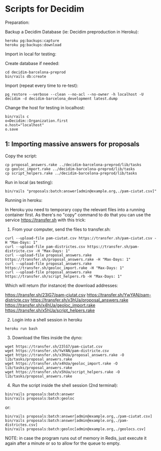 Scripts for Decidim
===================

Preparation:

Backup a Decidim Database (ie: Decidim preproduction in Heroku):

```
heroku pg:backups:capture
heroku pg:backups:download
```

Import in local for testing:

Create database if needed:
```
cd decidim-barcelona-preprod
bin/rails db:create
```

Import (repeat every time to re-test):

```
pg_restore --verbose --clean --no-acl --no-owner -h localhost -U decidim -d decidim-barcelona_development latest.dump
```

Change the host for testing in localhost:

```
bin/rails c
o=Decidim::Organization.first
o.host="localhost"
o.save
```

1: Importing massive answers for proposals
------------------------------------------

Copy the script:

```
cp proposal_answers.rake ../decidim-barcelona-preprod/lib/tasks
cp geoloc_import.rake ../decidim-barcelona-preprod/lib/tasks
cp script_helpers.rake ../decidim-barcelona-preprod/lib/tasks
```

Run in local (as testing):

```
bin/rails "proposals:batch:answer[admin@example.org,./pam-ciutat.csv]"
```

Running in heroku:

In Heroku you need to temporary copy the relevant files into a running container first.
As there's no "copy" command to do that you can use the service https://transfer.sh with this trick:


1. From your computer, send the files to transfer.sh:

```
curl --upload-file pam-ciutat.csv https://transfer.sh/pam-ciutat.csv -H "Max-Days: 1"
curl --upload-file pam-districtes.csv https://transfer.sh/pam-districte.csv -H "Max-Days: 1"
curl --upload-file proposal_answers.rake https://transfer.sh/proposal_answers.rake -H "Max-Days: 1"
curl --upload-file proposal_answers.rake https://transfer.sh/geoloc_import.rake -H "Max-Days: 1"
curl --upload-file proposal_answers.rake https://transfer.sh/script_helpers.rb -H "Max-Days: 1"
```

Which will return (for instance) the download addresses:

https://transfer.sh/23lG7/pam-ciutat.csv
https://transfer.sh/YwYAN/pam-districte.csv
https://transfer.sh/x3hUa/proposal_answers.rake
https://transfer.sh/x4hUa/geoloc_import.rake
https://transfer.sh/x5hUa/script_helpers.rake


2. Login into a shell session in heroku

```
heroku run bash
```

3. Download the files inside the dyno:

```
wget https://transfer.sh/23lG7/pam-ciutat.csv
wget https://transfer.sh/YwYAN/pam-districte.csv
wget https://transfer.sh/x3hUa/proposal_answers.rake -O lib/tasks/proposal_answers.rake
wget https://transfer.sh/x4hUa/geoloc_import.rake -O lib/tasks/proposal_answers.rake
wget https://transfer.sh/x5hUa/script_helpers.rake -O lib/tasks/proposal_answers.rake
```

4. Run the script inside the shell session (2nd terminal):

```
bin/rails proposals:batch:answer
bin/rails proposals:batch:geoloc
```

or:

```
bin/rails proposals:batch:answer[admin@example.org,./pam-ciutat.csv]
bin/rails proposals:batch:answer[admin@example.org,./pam-districtes.csv]
bin/rails proposals:batch:geoloc[admin@example.org,./geolocs.csv]
```

NOTE: in case the program runs out of  memory in Redis, just execute it again after a minute or so to allow for the queue to empty.